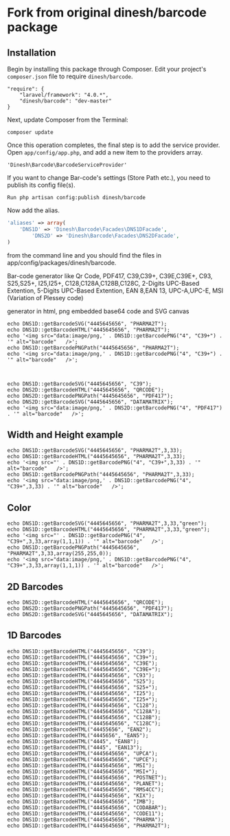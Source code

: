 # Fork from original dinesh/barcode package

## Installation

Begin by installing this package through Composer. Edit your project's `composer.json` file to require `dinesh/barcode`.

    "require": {
		"laravel/framework": "4.0.*",
		"dinesh/barcode": "dev-master"
	}

Next, update Composer from the Terminal:

    composer update

Once this operation completes, the final step is to add the service provider. Open `app/config/app.php`, and add a new item to the providers array.

    'Dinesh\Barcode\BarcodeServiceProvider'

If you want to change Bar-code's settings (Store Path etc.), you need to publish its config file(s).

    Run php artisan config:publish dinesh/barcode 

Now add the alias.
```php
'aliases' => array(
	'DNS1D' => 'Dinesh\Barcode\Facades\DNS1DFacade',
        'DNS2D' => 'Dinesh\Barcode\Facades\DNS2DFacade',
)
```

from the command line and you should find the files in app/config/packages/dinesh/barcode.


Bar-code generator like 
Qr Code,
PDF417,
C39,C39+,
C39E,C39E+,
C93,
S25,S25+,
I25,I25+,
C128,C128A,C128B,C128C,
2-Digits UPC-Based Extention,
5-Digits UPC-Based Extention,
EAN 8,EAN 13,
UPC-A,UPC-E,
MSI (Variation of Plessey code)

generator in html, png embedded base64 code and SVG canvas 


    echo DNS1D::getBarcodeSVG("4445645656", "PHARMA2T");
    echo DNS1D::getBarcodeHTML("4445645656", "PHARMA2T");
    echo '<img src="data:image/png,' . DNS1D::getBarcodePNG("4", "C39+") . '" alt="barcode"   />';
    echo DNS1D::getBarcodePNGPath("4445645656", "PHARMA2T");
    echo '<img src="data:image/png,' . DNS1D::getBarcodePNG("4", "C39+") . '" alt="barcode"   />';



    echo DNS1D::getBarcodeSVG("4445645656", "C39");
    echo DNS2D::getBarcodeHTML("4445645656", "QRCODE");
    echo DNS2D::getBarcodePNGPath("4445645656", "PDF417");
    echo DNS2D::getBarcodeSVG("4445645656", "DATAMATRIX");
    echo '<img src="data:image/png,' . DNS2D::getBarcodePNG("4", "PDF417") . '" alt="barcode"   />';


## Width and Height example

    echo DNS1D::getBarcodeSVG("4445645656", "PHARMA2T",3,33);
    echo DNS1D::getBarcodeHTML("4445645656", "PHARMA2T",3,33);
    echo '<img src="' . DNS1D::getBarcodePNG("4", "C39+",3,33) . '" alt="barcode"   />';
    echo DNS1D::getBarcodePNGPath("4445645656", "PHARMA2T",3,33);
    echo '<img src="data:image/png,' . DNS1D::getBarcodePNG("4", "C39+",3,33) . '" alt="barcode"   />';
    
    
## Color


    echo DNS1D::getBarcodeSVG("4445645656", "PHARMA2T",3,33,"green");
    echo DNS1D::getBarcodeHTML("4445645656", "PHARMA2T",3,33,"green");
    echo '<img src="' . DNS1D::getBarcodePNG("4", "C39+",3,33,array(1,1,1)) . '" alt="barcode"   />';
    echo DNS1D::getBarcodePNGPath("4445645656", "PHARMA2T",3,33,array(255,255,0));
    echo '<img src="data:image/png,' . DNS1D::getBarcodePNG("4", "C39+",3,33,array(1,1,1)) . '" alt="barcode"   />';


## 2D Barcodes

    echo DNS2D::getBarcodeHTML("4445645656", "QRCODE");
    echo DNS2D::getBarcodePNGPath("4445645656", "PDF417");
    echo DNS2D::getBarcodeSVG("4445645656", "DATAMATRIX");     

## 1D Barcodes

    echo DNS1D::getBarcodeHTML("4445645656", "C39");
    echo DNS1D::getBarcodeHTML("4445645656", "C39+");
    echo DNS1D::getBarcodeHTML("4445645656", "C39E");
    echo DNS1D::getBarcodeHTML("4445645656", "C39E+");
    echo DNS1D::getBarcodeHTML("4445645656", "C93");
    echo DNS1D::getBarcodeHTML("4445645656", "S25");
    echo DNS1D::getBarcodeHTML("4445645656", "S25+");
    echo DNS1D::getBarcodeHTML("4445645656", "I25");
    echo DNS1D::getBarcodeHTML("4445645656", "I25+");
    echo DNS1D::getBarcodeHTML("4445645656", "C128");
    echo DNS1D::getBarcodeHTML("4445645656", "C128A");
    echo DNS1D::getBarcodeHTML("4445645656", "C128B");
    echo DNS1D::getBarcodeHTML("4445645656", "C128C");
    echo DNS1D::getBarcodeHTML("44455656", "EAN2");
    echo DNS1D::getBarcodeHTML("4445656", "EAN5");
    echo DNS1D::getBarcodeHTML("4445", "EAN8");
    echo DNS1D::getBarcodeHTML("4445", "EAN13");
    echo DNS1D::getBarcodeHTML("4445645656", "UPCA");
    echo DNS1D::getBarcodeHTML("4445645656", "UPCE");
    echo DNS1D::getBarcodeHTML("4445645656", "MSI");
    echo DNS1D::getBarcodeHTML("4445645656", "MSI+");
    echo DNS1D::getBarcodeHTML("4445645656", "POSTNET");
    echo DNS1D::getBarcodeHTML("4445645656", "PLANET");
    echo DNS1D::getBarcodeHTML("4445645656", "RMS4CC");
    echo DNS1D::getBarcodeHTML("4445645656", "KIX");
    echo DNS1D::getBarcodeHTML("4445645656", "IMB");
    echo DNS1D::getBarcodeHTML("4445645656", "CODABAR");
    echo DNS1D::getBarcodeHTML("4445645656", "CODE11");
    echo DNS1D::getBarcodeHTML("4445645656", "PHARMA");
    echo DNS1D::getBarcodeHTML("4445645656", "PHARMA2T");
